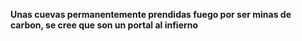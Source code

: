 **Unas cuevas permanentemente prendidas fuego por ser minas de carbon, se cree que son un portal al infierno**